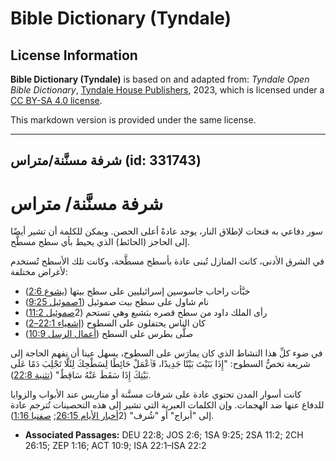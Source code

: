 # Bible Dictionary (Tyndale)

## License Information

**Bible Dictionary (Tyndale)** is based on and adapted from: _Tyndale Open Bible Dictionary_, [Tyndale House Publishers](https://tyndaleopenresources.com/), 2023, which is licensed under a [CC BY-SA 4.0 license](https://creativecommons.org/licenses/by-sa/4.0/legalcode.en).

This markdown version is provided under the same license.



--------------------------------

## شرفة مسنَّنة/متراس (id: 331743)

شرفة مسنَّنة/ متراس
===================

سور دفاعي به فتحات لإطلاق النار، يوجد عادةً أعلى الحصن. ويمكن للكلمة أن تشير أيضًا إلى الحاجز (الحائط) الذي يحيط بأي سطح مسطَّح.

في الشرق الأدنى، كانت المنازل تُبنى عادة بأسطح مسطَّحة، وكانت تلك الأسطح تُستخدم لأغراض مختلفة:

* خبَّأت راحاب جاسوسين إسرائيليين على سطح بيتها ([يشوع 2:6](https://ref.ly/Josh2:6))
* نام شاول على سطح بيت صموئيل ([1صموئيل 9:25](https://ref.ly/1Sam9:25))
* رأى الملك داود من سطح قصره بثشبع وهي تستحم (2[صموئيل 11:2](https://ref.ly/2Sam11:2))
* كان الناس يحتفلون على السطوح ([إشعياء 22:1–2](https://ref.ly/Isa22:1-Isa22:2))
* صلَّى بطرس على السطح ([أعمال الرسل 10:9](https://ref.ly/Acts10:9))

في ضوء كلِّ هذا النشاط الذي كان يمارَس على السطوح، يسهل عينا أن نفهم الحاجة إلى شريعة تخصُّ السطوح: "إِذَا بَنَيْتَ بَيْتًا جَدِيدًا، فَٱعْمَلْ حَائِطًا لِسَطْحِكَ لِئَلَّا تَجْلِبَ دَمًا عَلَى بَيْتِكَ إِذَا سَقَطَ عَنْهُ سَاقِطٌ" ([تثنية 22:8](https://ref.ly/Deut22:8)).

كانت أسوار المدن تحتوي عادة على شرفات مسنَّنة أو متاريس عند الأبواب والزوايا للدفاع عنها ضد الهجمات. وإن الكلمات العبرية التي تشير إلى هذه التحصينات تُترجم عادة إلى "أبراج" أو "شُرف" (2[أخبار الأيام 26:15](https://ref.ly/2Chr26:15); [صفنيا 1:16](https://ref.ly/Zeph1:16)).

* **Associated Passages:** DEU 22:8; JOS 2:6; 1SA 9:25; 2SA 11:2; 2CH 26:15; ZEP 1:16; ACT 10:9; ISA 22:1–ISA 22:2

